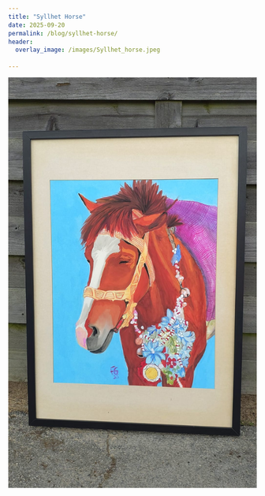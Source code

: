 ```yaml
---
title: "Syllhet Horse"
date: 2025-09-20
permalink: /blog/syllhet-horse/
header:
  overlay_image: /images/Syllhet_horse.jpeg

---
```

<img src='/images/Syllhet_horse.jpeg'>
